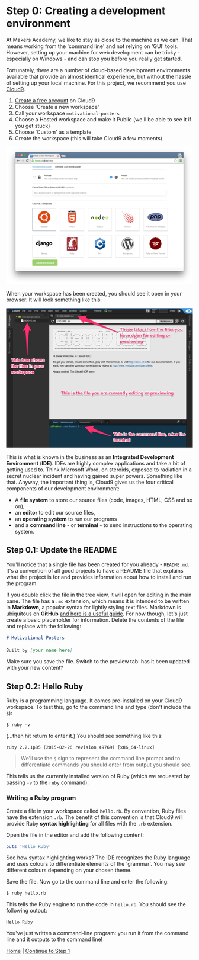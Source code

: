 # Step 0: Creating a development environment
At Makers Academy, we like to stay as close to the machine as we can.  That means working from the 'command line' and not relying on 'GUI' tools.  However, setting up your machine for web development can be tricky - especially on Windows - and can stop you before you really get started.

Fortunately, there are a number of cloud-based development environments available that provide an almost identical experience, but without the hassle of setting up your local machine.  For this project, we recommend you use [Cloud9](https://c9.io).

1. [Create a free account](https://c9.io/web/sign-up/free) on Cloud9
2. Choose 'Create a new workspace'
3. Call your workspace `motivational-posters`
4. Choose a Hosted workspace and make it Public (we'll be able to see it if you get stuck)
5. Choose 'Custom' as a template
6. Create the workspace (this will take Cloud9 a few moments)

![creating a workspace](/images/step_0/creating_a_workspace.png)

When your workspace has been created, you should see it open in your browser.  It will look something like this:

![Cloud9 interface](/images/step_0/cloud9_intro.jpg)

This is what is known in the business as an **Integrated Development Environment** (**IDE**).  IDEs are highly complex applications and take a bit of getting used to.  Think Microsoft Word, on steroids, exposed to radiation in a secret nuclear incident and having gained super powers.  Something like that.  Anyway, the important thing is, Cloud9 gives us the four critical components of our development environment:

* A **file system** to store our source files (code, images, HTML, CSS and so on),
* an **editor** to edit our source files,
* an **operating system** to run our programs
* and a **command line** - or **terminal** - to send instructions to the operating system.

## Step 0.1: Update the README
You'll notice that a single file has been created for you already - `README.md`.  It's a convention of all good projects to have a README file that explains what the project is for and provides information about how to install and run the program.

If you double click the file in the tree view, it will open for editing in the main pane.  The file has a `.md` extension, which means it is intended to be written in **Markdown**, a popular syntax for lightly styling text files.  Markdown is ubiquitous on **GitHub** [and here is a useful guide](https://guides.github.com/features/mastering-markdown/).  For now though, let's just create a basic placeholder for information.  Delete the contents of the file and replace with the following:

```markdown
# Motivational Posters

Built by [your name here]
```

Make sure you save the file.  Switch to the preview tab: has it been updated with your new content?

## Step 0.2: Hello Ruby
Ruby is a programming language. It comes pre-installed on your Cloud9 workspace. To test this, go to the command line and type (don't include the `$`):

```
$ ruby -v
```

(...then hit return to enter it.) You should see something like this:

```
ruby 2.2.1p85 (2015-02-26 revision 49769) [x86_64-linux]
```

> We'll use the `$` sign to represent the command line prompt and to differentiate commands you should enter from output you should see.

This tells us the currently installed version of Ruby (which we requested by passing `-v` to the `ruby` command).

### Writing a Ruby program
Create a file in your workspace called `hello.rb`.  By convention, Ruby files have the extension `.rb`.  The benefit of this convention is that Cloud9 will provide Ruby **syntax highlighting** for all files with the `.rb` extension.

Open the file in the editor and add the following content:
```ruby
puts 'Hello Ruby'
```

See how syntax highlighting works?  The IDE recognizes the Ruby language and uses colours to differentiate elements of the 'grammar'.  You may see different colours depending on your chosen theme.

Save the file.  Now go to the command line and enter the following:

```
$ ruby hello.rb
```

This tells the Ruby engine to run the code in `hello.rb`.  You should see the following output:

```
Hello Ruby
```

You've just written a command-line program: you run it from the command line and it outputs to the command line!

[Home](/) | [Continue to Step 1](/steps/1.md)
